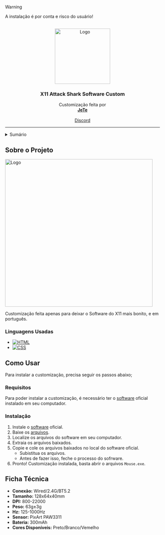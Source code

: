 ###
  > [!Warning]
  > A instalação é por conta e risco do usuário!


<br />
<div align="center">
  <a href="https://attackshark.com/products/attack-shark-x11-wireless-gaming-mouse-charging-dock?srsltid=AfmBOoqsAM-MRGIhjOGOcqu7YHmlGYyd_f6VWPLdIcxlWv9s7qj-AcBp">
    <img src="https://i.imgur.com/EnnmTWW.png" alt="Logo" width="180" >
  </a>
<h3 align="center">X11 Attack Shark Software Custom</h3>
  <p align="center">
    Customização feita por 
    <br />
    <a href="https://www.twitch.tv/jetee0"><strong>JeTe</strong></a>
    <br />
    <br />
    <a href="#">Discord</a>
    <br />
  </p>
</div>

********

<details>
  <summary>Sumário</summary>
  <ol>
    <li>
      <a href="#sobre-o-projeto">Sobre o Projeto</a>
      <ul>
        <li><a href="#linguagens-usadas">Linguagens Usadas</a></li>
      </ul>
    </li>
    <li>
      <a href="#como-usar">Como Usar</a>
      <ul>
        <li><a href="#requisitos">Requisitos</a></li>
        <li><a href="#instalação">Instalação</a></li>
      </ul>
      <li><a href="#ficha-técnica">Ficha Técnica</a></li>
    </li>
  </ol>
</details>

## Sobre o Projeto

<img src="https://images.kabum.com.br/produtos/fotos/sync_mirakl/688539/xlarge/Mouse-Gamer-Attack-Shark-X11-RGB-22000-DPI-Bluetooth-Preto_1741269036.jpg" alt="Logo" width="480" >

Customização feita apenas para deixar o Software do X11 mais bonito, e em português.



### Linguagens Usadas

* [![HTML](https://img.shields.io/badge/HTML-%23FFac45.svg?&style=for-the-badge&logo=html5&logoColor=white&color=orange)](https://github.com/)
* [![CSS](https://img.shields.io/badge/CSS-%23FFac45.svg?&style=for-the-badge&logo=css3&logoColor=white&color=blue)](https://github.com/)


## Como Usar

Para instalar a customização, precisa seguir os passos abaixo;

### Requisitos

Para poder instalar a customização, é necessário ter o [software](https://support.attackshark.com/attackshark/ATTACK_SHARK_X11/X11_Mouse.exe?v=2036365894) oficial instalado em seu computador.

### Instalação 

1. Instale o [software](https://support.attackshark.com/attackshark/ATTACK_SHARK_X11/X11_Mouse.exe?v=2036365894) oficial.
2. Baixe os [arquivos](https://github.com/Yuujet/X11-Attack-Shark-Software).
3. Localize os arquivos do software em seu computador.
4. Extraia os arquivos baixados.
5. Copie e cole os arquivos baixados no local do software oficial.
   * Subistitua os arquivos.
   * Antes de fazer isso, feche o processo do sofrware.
6. Pronto! Customização instalada, basta abrir o arquivos `Mouse.exe`.


## Ficha Técnica

* **Conexão:**
Wired/2.4G/BT5.2
* **Tamanho:** 
128x64x40mm
* **DPI:**
800-22000
* **Peso:**
63g±3g
* **Hz:**
125-1000Hz
* **Sensor:**
PixArt PAW3311
* **Bateria:**
300mAh
* **Cores Disponíveis:**
Preto/Branco/Vemelho
